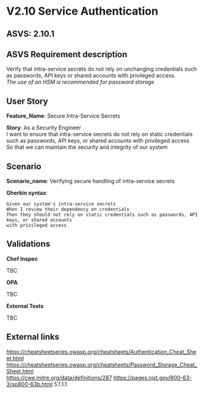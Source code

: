 # V2.10 Service Authentication

## ASVS: 2.10.1

## ASVS Requirement description

Verify that intra-service secrets do not rely on unchanging
credentials such as passwords, API keys or shared accounts with
privileged access.\
_The use of an HSM is recommended for password storage_

## User Story

**Feature_Name**: Secure Intra-Service Secrets

**Story**:
As a Security Engineer\
I want to ensure that intra-service secrets do not rely on static credentials such as passwords,
API keys, or shared accounts with privileged access\
So that we can maintain the security and integrity of our system

## Scenario

**Scenario_name**: Verifying secure handling of intra-service secrets

**Gherkin syntax**:

```gherkin
Given our system's intra-service secrets
When I review their dependency on credentials
Then they should not rely on static credentials such as passwords, API keys, or shared accounts
with privileged access
```

## Validations

**Chef Inspec**

TBC

**OPA**

TBC

**External Tests**

TBC

## External links

<https://cheatsheetseries.owasp.org/cheatsheets/Authentication_Cheat_Sheet.html> \
<https://cheatsheetseries.owasp.org/cheatsheets/Password_Storage_Cheat_Sheet.html> \
<https://cwe.mitre.org/data/definitions/287>
<https://pages.nist.gov/800-63-3/sp800-63b.html> 5.1.1.1

